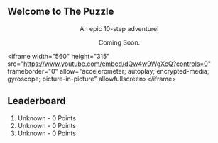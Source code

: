 ## Welcome to The Puzzle
<p style="text-align: center;">An epic 10-step adventure!</p>
<p style="text-align: center;">Coming Soon.</p>

&lt;iframe width="560" height="315" src="https://www.youtube.com/embed/dQw4w9WgXcQ?controls=0" frameborder="0" allow="accelerometer; autoplay; encrypted-media; gyroscope; picture-in-picture" allowfullscreen&gt;&lt;/iframe&gt;

## Leaderboard
1. Unknown - 0 Points
2. Unknown - 0 Points
3. Unknown - 0 Points
